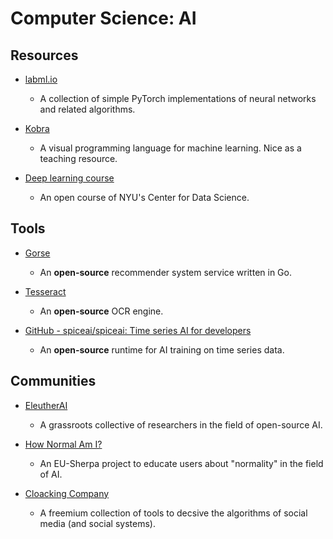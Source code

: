 # Computer Science: AI

## Resources

- [labml.io](https://nn.labml.ai)
  
   - A collection of simple PyTorch implementations of neural networks and related algorithms.

- [Kobra](https://kobra.dev)
  
   - A visual programming language for machine learning. Nice as a teaching resource.

- [Deep learning course](https://atcold.github.io/NYU-DLSP21)
  
   - An open course of NYU's Center for Data Science.

## Tools

* [Gorse](https://github.com/zhenghaoz/gorse)
  
   * An **open-source** recommender system service written in Go.

* [Tesseract](https://github.com/tesseract-ocr/tesseract/tree/master)
  
   * An **open-source** OCR engine.

* [GitHub - spiceai/spiceai: Time series AI for developers](https://github.com/spiceai/spiceai)
  
   * An **open-source** runtime for AI training on time series data.

## Communities

* [EleutherAI](https://www.eleuther.ai)
  
   * A grassroots collective of researchers in the field of open-source AI.

* [How Normal Am I?](https://www.hownormalami.eu)
  
   * An EU-Sherpa project to educate users about "normality" in the field of AI.

* [Cloacking Company](https://www.cloakingcompany.com)
  
   * A freemium collection of tools to decsive the algorithms of social media (and social systems).
